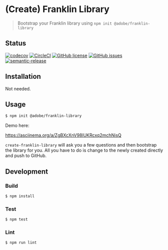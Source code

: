 # (Create) Franklin Library

> Bootstrap your Franklin library using `npm init @adobe/franklin-library`

## Status
[![codecov](https://img.shields.io/codecov/c/github/adobe/franklin-library.svg)](https://codecov.io/gh/adobe/franklin-library)
[![CircleCI](https://img.shields.io/circleci/project/github/adobe/franklin-library.svg)](https://circleci.com/gh/adobe/franklin-library)
[![GitHub license](https://img.shields.io/github/license/adobe/franklin-library.svg)](https://github.com/adobe/franklin-library/blob/main/LICENSE.txt)
[![GitHub issues](https://img.shields.io/github/issues/adobe/franklin-library.svg)](https://github.com/adobe/franklin-library/issues)
[![semantic-release](https://img.shields.io/badge/%20%20%F0%9F%93%A6%F0%9F%9A%80-semantic--release-e10079.svg)](https://github.com/semantic-release/semantic-release)

## Installation

Not needed.

## Usage

```bash
$ npm init @adobe/franklin-library
```

Demo here:

https://asciinema.org/a/ZgBXcXnV98lUKRcxq2mchNisQ

`create-franklin-library` will ask you a few questions and then bootstrap the library for you. All you have to do is change to the newly created directly and push to GitHub.

## Development

### Build

```bash
$ npm install
```

### Test

```bash
$ npm test
```

### Lint

```bash
$ npm run lint
```
